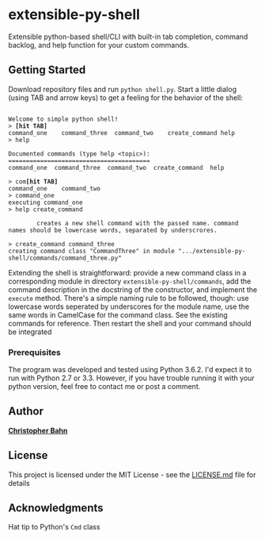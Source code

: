 # extensible-py-shell

Extensible python-based shell/CLI with built-in tab completion, command backlog, and help function for your custom commands.

## Getting Started

Download repository files and run `python shell.py`. Start a little dialog (using TAB and arrow keys) to get a feeling for the behavior of the shell:

<pre><code>
Welcome to simple python shell!
> <b>[hit TAB]</b>
command_one    command_three  command_two    create_command help
> help

Documented commands (type help &lt;topic&gt;):
========================================
command_one  command_three  command_two  create_command  help

> com<b>[hit TAB]</b>
command_one    command_two
> command_one
executing command_one
> help create_command

        creates a new shell command with the passed name. command names should be lowercase words, separated by underscrores.

> create_command command_three
creating command class "CommandThree" in module ".../extensible-py-shell/commands/command_three.py"
</code></pre>

Extending the shell is straightforward: provide a new command class in a corresponding module in directory `extensible-py-shell/commands`, add the command description in the docstring of the constructor, and implement the `execute` method. There's a simple  naming rule to be followed, though: use lowercase words seperated by underscores for the module name, use the same words in CamelCase for the command class. See the existing commands for reference. Then restart the shell and your command should be integrated

### Prerequisites

The program was developed and tested using Python 3.6.2. I'd expect it to run with Python 2.7 or 3.3. However, if you have trouble running it with your python version, feel free to contact me or post a comment.

## Author

[**Christopher Bahn**](mailto:bahnson@hotmail.de)

## License

This project is licensed under the MIT License - see the [LICENSE.md](LICENSE.md) file for details

## Acknowledgments

Hat tip to Python's `Cmd` class